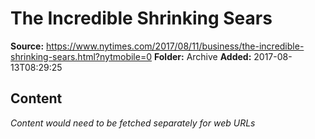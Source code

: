 # The Incredible Shrinking Sears

**Source:** https://www.nytimes.com/2017/08/11/business/the-incredible-shrinking-sears.html?nytmobile=0
**Folder:** Archive
**Added:** 2017-08-13T08:29:25




## Content
*Content would need to be fetched separately for web URLs*
